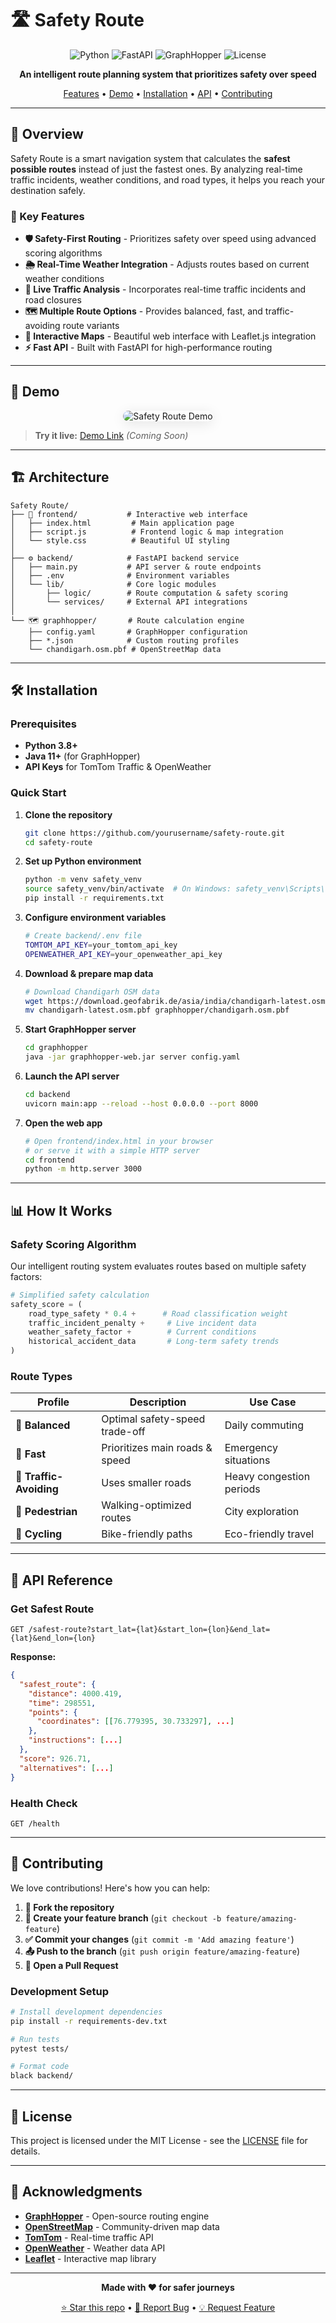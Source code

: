 # 🛣️ Safety Route

<div align="center">

![Python](https://img.shields.io/badge/Python-3.8+-blue.svg)
![FastAPI](https://img.shields.io/badge/FastAPI-0.68+-green.svg)
![GraphHopper](https://img.shields.io/badge/GraphHopper-10.2+-orange.svg)
![License](https://img.shields.io/badge/License-MIT-yellow.svg)

**An intelligent route planning system that prioritizes safety over speed**

[Features](#features) • [Demo](#demo) • [Installation](#installation) • [API](#api) • [Contributing](#contributing)

</div>

---

## 🎯 Overview

Safety Route is a smart navigation system that calculates the **safest possible routes** instead of just the fastest ones. By analyzing real-time traffic incidents, weather conditions, and road types, it helps you reach your destination safely.

### 🌟 Key Features

- **🛡️ Safety-First Routing** - Prioritizes safety over speed using advanced scoring algorithms
- **🌦️ Real-Time Weather Integration** - Adjusts routes based on current weather conditions
- **🚗 Live Traffic Analysis** - Incorporates real-time traffic incidents and road closures
- **🗺️ Multiple Route Options** - Provides balanced, fast, and traffic-avoiding route variants
- **📍 Interactive Maps** - Beautiful web interface with Leaflet.js integration
- **⚡ Fast API** - Built with FastAPI for high-performance routing

---

## 🚀 Demo

<div align="center">
  <img src="https://via.placeholder.com/800x400/2196F3/ffffff?text=Safety+Route+Demo" alt="Safety Route Demo" style="border-radius: 10px; box-shadow: 0 4px 20px rgba(0,0,0,0.1);">
</div>

> **Try it live:** [Demo Link](#) *(Coming Soon)*

---

## 🏗️ Architecture

```
Safety Route/
├── 🎨 frontend/           # Interactive web interface
│   ├── index.html         # Main application page
│   ├── script.js          # Frontend logic & map integration
│   └── style.css          # Beautiful UI styling
│
├── ⚙️ backend/            # FastAPI backend service
│   ├── main.py           # API server & route endpoints
│   ├── .env              # Environment variables
│   └── lib/              # Core logic modules
│       ├── logic/        # Route computation & safety scoring
│       └── services/     # External API integrations
│
└── 🗺️ graphhopper/       # Route calculation engine
    ├── config.yaml       # GraphHopper configuration
    ├── *.json            # Custom routing profiles
    └── chandigarh.osm.pbf # OpenStreetMap data
```

---

## 🛠️ Installation

### Prerequisites

- **Python 3.8+**
- **Java 11+** (for GraphHopper)
- **API Keys** for TomTom Traffic & OpenWeather

### Quick Start

1. **Clone the repository**
   ```bash
   git clone https://github.com/yourusername/safety-route.git
   cd safety-route
   ```

2. **Set up Python environment**
   ```bash
   python -m venv safety_venv
   source safety_venv/bin/activate  # On Windows: safety_venv\Scripts\activate
   pip install -r requirements.txt
   ```

3. **Configure environment variables**
   ```bash
   # Create backend/.env file
   TOMTOM_API_KEY=your_tomtom_api_key
   OPENWEATHER_API_KEY=your_openweather_api_key
   ```

4. **Download & prepare map data**
   ```bash
   # Download Chandigarh OSM data
   wget https://download.geofabrik.de/asia/india/chandigarh-latest.osm.pbf
   mv chandigarh-latest.osm.pbf graphhopper/chandigarh.osm.pbf
   ```

5. **Start GraphHopper server**
   ```bash
   cd graphhopper
   java -jar graphhopper-web.jar server config.yaml
   ```

6. **Launch the API server**
   ```bash
   cd backend
   uvicorn main:app --reload --host 0.0.0.0 --port 8000
   ```

7. **Open the web app**
   ```bash
   # Open frontend/index.html in your browser
   # or serve it with a simple HTTP server
   cd frontend
   python -m http.server 3000
   ```

---

## 📊 How It Works

### Safety Scoring Algorithm

Our intelligent routing system evaluates routes based on multiple safety factors:

```python
# Simplified safety calculation
safety_score = (
    road_type_safety * 0.4 +      # Road classification weight
    traffic_incident_penalty +     # Live incident data
    weather_safety_factor +        # Current conditions
    historical_accident_data       # Long-term safety trends
)
```

### Route Types

| Profile | Description | Use Case |
|---------|-------------|----------|
| 🔄 **Balanced** | Optimal safety-speed trade-off | Daily commuting |
| 🏃 **Fast** | Prioritizes main roads & speed | Emergency situations |
| 🚫 **Traffic-Avoiding** | Uses smaller roads | Heavy congestion periods |
| 🚶 **Pedestrian** | Walking-optimized routes | City exploration |
| 🚴 **Cycling** | Bike-friendly paths | Eco-friendly travel |

---

## 🔌 API Reference

### Get Safest Route

```http
GET /safest-route?start_lat={lat}&start_lon={lon}&end_lat={lat}&end_lon={lon}
```

**Response:**
```json
{
  "safest_route": {
    "distance": 4000.419,
    "time": 298551,
    "points": {
      "coordinates": [[76.779395, 30.733297], ...]
    },
    "instructions": [...]
  },
  "score": 926.71,
  "alternatives": [...]
}
```

### Health Check

```http
GET /health
```

---

## 🤝 Contributing

We love contributions! Here's how you can help:

1. **🍴 Fork the repository**
2. **🌿 Create your feature branch** (`git checkout -b feature/amazing-feature`)
3. **✅ Commit your changes** (`git commit -m 'Add amazing feature'`)
4. **📤 Push to the branch** (`git push origin feature/amazing-feature`)
5. **🔁 Open a Pull Request**

### Development Setup

```bash
# Install development dependencies
pip install -r requirements-dev.txt

# Run tests
pytest tests/

# Format code
black backend/
```

---

## 📄 License

This project is licensed under the MIT License - see the [LICENSE](LICENSE) file for details.

---

## 🙏 Acknowledgments

- **[GraphHopper](https://www.graphhopper.com/)** - Open-source routing engine
- **[OpenStreetMap](https://www.openstreetmap.org/)** - Community-driven map data
- **[TomTom](https://developer.tomtom.com/)** - Real-time traffic API
- **[OpenWeather](https://openweathermap.org/)** - Weather data API
- **[Leaflet](https://leafletjs.com/)** - Interactive map library

---

<div align="center">

**Made with ❤️ for safer journeys**

[⭐ Star this repo](https://github.com/yourusername/safety-route) • [🐛 Report Bug](https://github.com/yourusername/safety-route/issues) • [💡 Request Feature](https://github.com/yourusername/safety-route/issues)

</div>